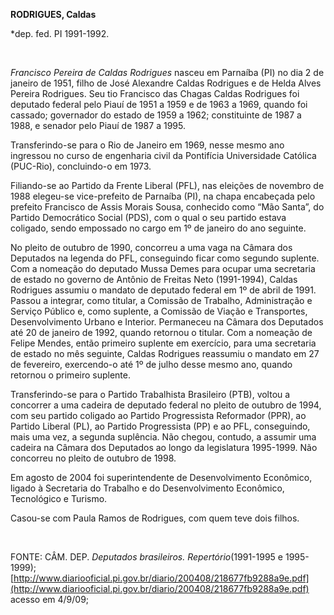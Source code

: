 **RODRIGUES, Caldas**

\*dep. fed. PI 1991-1992.

 

*Francisco Pereira de Caldas Rodrigues* nasceu em Parnaíba (PI) no dia 2
de janeiro de 1951, filho de José Alexandre Caldas Rodrigues e de Helda
Alves Pereira Rodrigues. Seu tio Francisco das Chagas Caldas Rodrigues
foi deputado federal pelo Piauí de 1951 a 1959 e de 1963 a 1969, quando
foi cassado; governador do estado de 1959 a 1962; constituinte de 1987 a
1988, e senador pelo Piauí de 1987 a 1995.

Transferindo-se para o Rio de Janeiro em 1969, nesse mesmo ano ingressou
no curso de engenharia civil da Pontifícia Universidade Católica
(PUC-Rio), concluindo-o em 1973.

Filiando-se ao Partido da Frente Liberal (PFL), nas eleições de novembro
de 1988 elegeu-se vice-prefeito de Parnaíba (PI), na chapa encabeçada
pelo prefeito Francisco de Assis Morais Sousa, conhecido como “Mão
Santa”, do Partido Democrático Social (PDS), com o qual o seu partido
estava coligado, sendo empossado no cargo em 1º de janeiro do ano
seguinte.

No pleito de outubro de 1990, concorreu a uma vaga na Câmara dos
Deputados na legenda do PFL, conseguindo ficar como segundo suplente.
Com a nomeação do deputado Mussa Demes para ocupar uma secretaria de
estado no governo de Antônio de Freitas Neto (1991-1994), Caldas
Rodrigues assumiu o mandato de deputado federal em 1º de abril de 1991.
Passou a integrar, como titular, a Comissão de Trabalho, Administração e
Serviço Público e, como suplente, a Comissão de Viação e Transportes,
Desenvolvimento Urbano e Interior. Permaneceu na Câmara dos Deputados
até 20 de janeiro de 1992, quando retornou o titular. Com a nomeação de
Felipe Mendes, então primeiro suplente em exercício, para uma secretaria
de estado no mês seguinte, Caldas Rodrigues reassumiu o mandato em 27 de
fevereiro, exercendo-o até 1º de julho desse mesmo ano, quando retornou
o primeiro suplente.

Transferindo-se para o Partido Trabalhista Brasileiro (PTB), voltou a
concorrer a uma cadeira de deputado federal no pleito de outubro de
1994, com seu partido coligado ao Partido Progressista Reformador (PPR),
ao Partido Liberal (PL), ao Partido Progressista (PP) e ao PFL,
conseguindo, mais uma vez, a segunda suplência. Não chegou, contudo, a
assumir uma cadeira na Câmara dos Deputados ao longo da legislatura
1995-1999. Não concorreu no pleito de outubro de 1998.

Em agosto de 2004 foi superintendente de Desenvolvimento Econômico,
ligado à Secretaria do Trabalho e do Desenvolvimento Econômico,
Tecnológico e Turismo. 

Casou-se com Paula Ramos de Rodrigues, com quem teve dois filhos.

 

FONTE: CÂM. DEP. *Deputados brasileiros. Repertório*(1991-1995 e
1995-1999);
[http://www.diariooficial.pi.gov.br/diario/200408/218677fb9288a9e.pdf](http://www.diariooficial.pi.gov.br/diario/200408/218677fb9288a9e.pdf)
acesso em 4/9/09;

 
